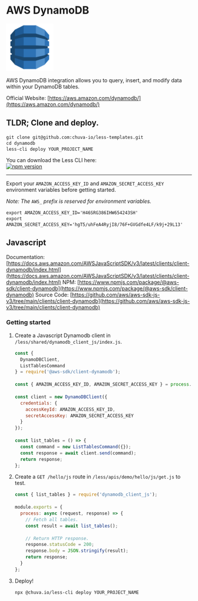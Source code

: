 # AWS DynamoDB

<img src='./images/aws_dynamodb.svg' width='128'/>

AWS DynamoDB integration allows you to query, insert, and modify data within your DynamoDB tables.

Official Website: [https://aws.amazon.com/dynamodb/](https://aws.amazon.com/dynamodb/)

## TLDR; Clone and deploy.
```shell
git clone git@github.com:chuva-io/less-templates.git
cd dynamodb
less-cli deploy YOUR_PROJECT_NAME
```

You can download the Less CLI here:  
[![npm version](https://badge.fury.io/js/@chuva.io%2Fless-cli.svg)](https://badge.fury.io/js/@chuva.io%2Fless-cli)

---

Export your `AMAZON_ACCESS_KEY_ID` and `AMAZON_SECRET_ACCESS_KEY` environment variables before getting started.

*Note: The* `AWS_` *prefix is reserved for environment variables.*

```shell
export AMAZON_ACCESS_KEY_ID='H46SRG386IHW654243SH'
export AMAZON_SECRET_ACCESS_KEY='hgT5/uhFeA4RyjI8/76F+GVGdfe4LF/k9j+29L13'
```

## Javascript
Documentation: [https://docs.aws.amazon.com/AWSJavaScriptSDK/v3/latest/clients/client-dynamodb/index.html](https://docs.aws.amazon.com/AWSJavaScriptSDK/v3/latest/clients/client-dynamodb/index.html)
NPM: [https://www.npmjs.com/package/@aws-sdk/client-dynamodb](https://www.npmjs.com/package/@aws-sdk/client-dynamodb)
Source Code: [https://github.com/aws/aws-sdk-js-v3/tree/main/clients/client-dynamodb](https://github.com/aws/aws-sdk-js-v3/tree/main/clients/client-dynamodb)

### Getting started
1. Create a Javascript Dynamodb client in `/less/shared/dynamodb_client_js/index.js`.
    ```javascript
    const { 
      DynamoDBClient,
      ListTablesCommand
    } = require('@aws-sdk/client-dynamodb');

    const { AMAZON_ACCESS_KEY_ID, AMAZON_SECRET_ACCESS_KEY } = process.env;

    const client = new DynamoDBClient({
      credentials: {
        accessKeyId: AMAZON_ACCESS_KEY_ID,
        secretAccessKey: AMAZON_SECRET_ACCESS_KEY
      }
    });

    const list_tables = () => {
      const command = new ListTablesCommand({});
      const response = await client.send(command);
      return response;
    };
    ```

2. Create a `GET /hello/js` route in `/less/apis/demo/hello/js/get.js` to test.
    ```javascript
    const { list_tables } = require('dynamodb_client_js');

    module.exports = {
      process: async (request, response) => {
        // Fetch all tables.
        const result = await list_tables();

        // Return HTTP response.
        response.statusCode = 200;
        response.body = JSON.stringify(result);
        return response;
      }
    };
    ```

3. Deploy!
    ```shell
    npx @chuva.io/less-cli deploy YOUR_PROJECT_NAME
    ```
